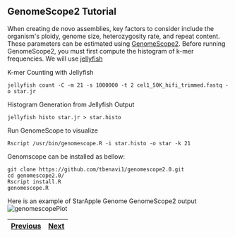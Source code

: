 ## GenomeScope2 Tutorial

When creating de novo assemblies, key factors to consider include the organism's ploidy, genome size, heterozygosity rate, and repeat content. These parameters can be estimated using [GenomeScope2](https://github.com/tbenavi1/genomescope2.0). Before running GenomeScope2, you must first compute the histogram of k-mer frequencies. We will use [jellyfish](https://github.com/gmarcais/Jellyfish)

K-mer Counting with Jellyfish <br>
```
jellyfish count -C -m 21 -s 1000000 -t 2 cel1_50K_hifi_trimmed.fastq -o star.jr
```

Histogram Generation from Jellyfish Output <br>
```
jellyfish histo star.jr > star.histo
```

Run GenomeScope to visualize <br>
```
Rscript /usr/bin/genomescope.R -i star.histo -o star -k 21
```

Genomscope can be installed as bellow:

```
git clone https://github.com/tbenavi1/genomescope2.0.git
cd genomescope2.0/
Rscript install.R
genomescope.R
```

Here is an example of StarApple Genome GenomeScope2 output
![genomescopePlot](https://github.com/LandiMi2/GenomeAssemblyTut/blob/main/transformed_linear_plot.png)

|[Previous](https://github.com/LandiMi2/GenomeAssemblyTut/blob/main/01_QC.md)|[Next](https://github.com/LandiMi2/GenomeAssemblyTut/blob/main/03_assembly.md)|
|---|---|
